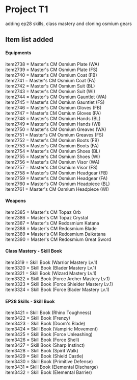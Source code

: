 # Project T1
 adding ep28 skills, class mastery and cloning osmium gears

## Item list added
#### Equipments
item2738 = Master's CM Osmium Plate (WA)<br>
item2739 = Master's CM Osmium Plate (FS)<br>
item2740 = Master's CM Osmium Coat (FB)<br>
item2741 = Master's CM Osmium Coat (FA)<br>
item2742 = Master's CM Osmium Suit (BL)<br>
item2743 = Master's CM Osmium Suit (WI)<br>
item2744 = Master's CM Osmium Gauntlet (WA)<br>
item2745 = Master's CM Osmium Gauntlet (FS)<br>
item2746 = Master's CM Osmium Gloves (FB)<br>
item2747 = Master's CM Osmium Gloves (FA)<br>
item2748 = Master's CM Osmium Hands (BL)<br>
item2749 = Master's CM Osmium Hands (WI)<br>
item2750 = Master's CM Osmium Greaves (WA)<br>
item2751 = Master's CM Osmium Greaves (FS)<br>
item2752 = Master's CM Osmium Boots (FB)<br>
item2753 = Master's CM Osmium Boots (FA)<br>
item2754 = Master's CM Osmium Shoes (BL)<br>
item2755 = Master's CM Osmium Shoes (WI)<br>
item2756 = Master's CM Osmium Visor (WA)<br>
item2757 = Master's CM Osmium Visor (FS)<br>
item2758 = Master's CM Osmium Headgear (FB)<br>
item2759 = Master's CM Osmium Headgear (FA)<br>
item2760 = Master's CM Osmium Headpiece (BL)<br>
item2761 = Master's CM Osmium Headpiece (WI)<br>

#### Weapons
item2385 = Master's CM Topaz Orb<br>
item2386 = Master's CM Topaz Crystal<br>
item2387 = Master's CM Redosmium Katana<br>
item2388 = Master's CM Redosmium Blade<br>
item2389 = Master's CM Redosmium Daikatana<br>
item2390 = Master's CM Redosmium Great Sword<br>

#### Class Mastery - Skill Book
item3319 = Skill Book (Warrior Mastery Lv.1)<br>
item3320 = Skill Book (Blader Mastery Lv.1)<br>
item3321 = Skill Book (Wizard Mastery Lv.1)<br>
item3322 = Skill Book (Force Archer Mastery Lv.1)<br>
item3323 = Skill Book (Force Shielder Mastery Lv.1)<br>
item3324 = Skill Book (Force Blader Mastery Lv.1)<br>

#### EP28 Skills - Skill Book
item3421 = Skill Book (Rhino Toughness)<br>
item3422 = Skill Book (Frenzy)<br>
item3423 = Skill Book (Doom's Blade)<br>
item3424 = Skill Book (Vampiric Movement)<br>
item3425 = Skill Book (Force Unleashing)<br>
item3426 = Skill Book (Force Shell)<br>
item3427 = Skill Book (Sharp Instinct)<br>
item3428 = Skill Book (Spirit Walk)<br>
item3429 = Skill Book (Shield Castle)<br>
item3430 = Skill Book (Primitive Defense)<br>
item3431 = Skill Book (Elemental Discharge)<br>
item3432 = Skill Book (Elemental Barrier)<br>
